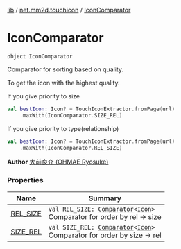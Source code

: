 [lib](../../index.md) / [net.mm2d.touchicon](../index.md) / [IconComparator](./index.md)

# IconComparator

`object IconComparator`

Comparator for sorting based on quality.

To get the icon with the highest quality.

If you give priority to size

``` kotlin
val bestIcon: Icon? = TouchIconExtractor.fromPage(url)
    .maxWith(IconComparator.SIZE_REL)
```

If you give priority to type(relationship)

``` kotlin
val bestIcon: Icon? = TouchIconExtractor.fromPage(url)
    .maxWith(IconComparator.REL_SIZE)
```

**Author**
[大前良介 (OHMAE Ryosuke)](mailto:ryo@mm2d.net)

### Properties

| Name | Summary |
|---|---|
| [REL_SIZE](-r-e-l_-s-i-z-e.md) | `val REL_SIZE: `[`Comparator`](https://developer.android.com/reference/java/util/Comparator.html)`<`[`Icon`](../-icon/index.md)`>`<br>Comparator for order by rel -&gt; size |
| [SIZE_REL](-s-i-z-e_-r-e-l.md) | `val SIZE_REL: `[`Comparator`](https://developer.android.com/reference/java/util/Comparator.html)`<`[`Icon`](../-icon/index.md)`>`<br>Comparator for order by size -&gt; rel |
